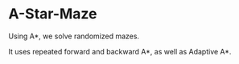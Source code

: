 # A-Star-Maze
Using A*, we solve randomized mazes.

It uses repeated forward and backward A\*, as well as Adaptive A\*.
